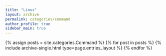 ```yaml
---
title: "Linux"
layout: archive
permalink: categories/command
author_profile: true
sidebar_main: true
---
```


{% assign posts = site.categories.Command %}
{% for post in posts %} {% include archive-single.html type=page.entries_layout %} {% endfor %}